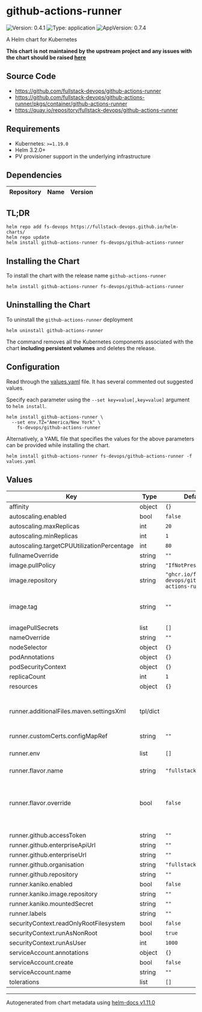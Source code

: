 # github-actions-runner

![Version: 0.4.1](https://img.shields.io/badge/Version-0.4.1-informational?style=flat-square) ![Type: application](https://img.shields.io/badge/Type-application-informational?style=flat-square) ![AppVersion: 0.7.4](https://img.shields.io/badge/AppVersion-0.7.4-informational?style=flat-square)

A Helm chart for Kubernetes

**This chart is not maintained by the upstream project and any issues with the chart should be raised [here](https://github.com/fullstack-devops/helm-charts/issues/new/choose)**

## Source Code

* <https://github.com/fullstack-devops/github-actions-runner>
* <https://github.com/fullstack-devops/github-actions-runner/pkgs/container/github-actions-runner>
* <https://quay.io/repository/fullstack-devops/github-actions-runner>

## Requirements

- Kubernetes: `>=1.19.0`
- Helm 3.2.0+
- PV provisioner support in the underlying infrastructure

## Dependencies

| Repository | Name | Version |
|------------|------|---------|

## TL;DR

```console
helm repo add fs-devops https://fullstack-devops.github.io/helm-charts/
helm repo update
helm install github-actions-runner fs-devops/github-actions-runner
```

## Installing the Chart

To install the chart with the release name `github-actions-runner`

```console
helm install github-actions-runner fs-devops/github-actions-runner
```

## Uninstalling the Chart

To uninstall the `github-actions-runner` deployment

```console
helm uninstall github-actions-runner
```

The command removes all the Kubernetes components associated with the chart **including persistent volumes** and deletes the release.

## Configuration

Read through the [values.yaml](./values.yaml) file. It has several commented out suggested values.

Specify each parameter using the `--set key=value[,key=value]` argument to `helm install`.

```console
helm install github-actions-runner \
  --set env.TZ="America/New York" \
    fs-devops/github-actions-runner
```

Alternatively, a YAML file that specifies the values for the above parameters can be provided while installing the chart.

```console
helm install github-actions-runner fs-devops/github-actions-runner -f values.yaml
```

## Values

| Key | Type | Default | Description |
|-----|------|---------|-------------|
| affinity | object | `{}` |  |
| autoscaling.enabled | bool | `false` |  |
| autoscaling.maxReplicas | int | `20` |  |
| autoscaling.minReplicas | int | `1` |  |
| autoscaling.targetCPUUtilizationPercentage | int | `80` |  |
| fullnameOverride | string | `""` |  |
| image.pullPolicy | string | `"IfNotPresent"` | image pull policy |
| image.repository | string | `"ghcr.io/fullstack-devops/github-actions-runner"` | image repository |
| image.tag | string | `""` | image tag (default is the chart appVersion) |
| imagePullSecrets | list | `[]` |  |
| nameOverride | string | `""` |  |
| nodeSelector | object | `{}` |  |
| podAnnotations | object | `{}` |  |
| podSecurityContext | object | `{}` |  |
| replicaCount | int | `1` |  |
| resources | object | `{}` |  |
| runner.additionalFiles.maven.settingsXml | tpl/dict |  | example settings.xml, will be placed in global .m2 folder |
| runner.customCerts.configMapRef | string | `""` |  |
| runner.env | list | `[]` | inject the runner custom env variables |
| runner.flavor.name | string | `"fullstacked"` |  |
| runner.flavor.override | bool | `false` | if override: true -> the runner.flavor will be ignored and image.repository and image.tag will be leading |
| runner.github.accessToken | string | `""` |  |
| runner.github.enterpriseApiUrl | string | `""` |  |
| runner.github.enterpriseUrl | string | `""` |  |
| runner.github.organisation | string | `"fullstack-devpos"` |  |
| runner.github.repository | string | `""` |  |
| runner.kaniko.enabled | bool | `false` |  |
| runner.kaniko.image.repository | string | `""` |  |
| runner.kaniko.mountedSecret | string | `""` |  |
| runner.labels | string | `""` |  |
| securityContext.readOnlyRootFilesystem | bool | `false` |  |
| securityContext.runAsNonRoot | bool | `true` |  |
| securityContext.runAsUser | int | `1000` |  |
| serviceAccount.annotations | object | `{}` |  |
| serviceAccount.create | bool | `false` |  |
| serviceAccount.name | string | `""` |  |
| tolerations | list | `[]` |  |

----------------------------------------------
Autogenerated from chart metadata using [helm-docs v1.11.0](https://github.com/norwoodj/helm-docs/releases/v1.11.0)
